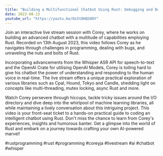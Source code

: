 ```yaml
---
title: "Building a Multifunctional Chatbot Using Rust: Debugging and Developing Live!"
date: 2023-08-13
youtube_url: "https://youtu.be/Os5tOHQS0DY"
---
```


Join an interactive live stream session with Corey, where he works on building an advanced chatbot with a multitude of capabilities employing Rust. Recorded on 13th August 2023, this video follows Corey as he navigates through challenges in programming, dealing with bugs, and unraveling the nuts and bolts of Rust.

Incorporating advancements from the Whisper ASR API for speech-to-text and the OpenAI Crate for utilising OpenAI Models, Corey is toiling hard to give his chatbot the power of understanding and responding to the human voice in real-time. The live stream offers a unique practical exploration of various libraries such as Cpal, Hound, Tokyo and Candle, shedding light on concepts like multi-threading, mutex locking, async Rust and more.

Watch Corey persevere through hiccups, tackle tricky issues around the I/O directory and dive deep into the whirlpool of machine learning libraries, all while maintaining a lively conversation about this intriguing project. This video is your front-seat ticket to a hands-on practical guide to coding an intelligent chatbot using Rust. Don't miss the chance to learn from Corey's experiences, insights and humorous banter. Get a glimpse into the world of Rust and embark on a journey towards crafting your own AI-powered marvel!

#rustprogramming #rust #programming #coreyja #livestream #ai #chatbot #whisper
